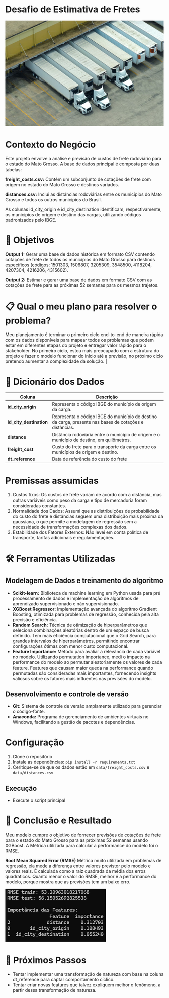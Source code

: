 # Desafio de Estimativa de Fretes
![capa](img/wallpaper.png)

# Contexto do Negócio
Este projeto envolve a análise e previsão de custos de frete rodoviário para o estado do Mato Grosso. A base de dados principal é composta por duas tabelas:

**freight_costs.csv:** Contém um subconjunto de cotações de frete com origem no estado do Mato Grosso e destinos variados.

**distances.csv:** Inclui as distâncias rodoviárias entre os municípios do Mato Grosso e todos os outros municípios do Brasil.

As colunas id_city_origin e id_city_destination identificam, respectivamente, os municípios de origem e destino das cargas, utilizando códigos padronizados pelo IBGE.

# 🎯 Objetivos
**Output 1:** Gerar uma base de dados histórica em formato CSV contendo cotações de frete de todos os municípios do Mato Grosso para destinos específicos (códigos: 1501303, 1506807, 3205309, 3548500, 4118204, 4207304, 4216206, 4315602).

**Output 2:** Estimar e gerar uma base de dados em formato CSV com as cotações de frete para as próximas 52 semanas para os mesmos trajetos.

# 📋 Qual o meu plano para resolver o problema?
Meu planejamento é terminar o primeiro ciclo end-to-end de maneira rápida com os dados disponíveis para mapear todos os problemas que podem estar em diferentes etapas do projeto e entregar valor rápido para o stakeholder. No primeiro ciclo, estou mais preocupado com a estrutura do projeto e fazer o modelo funcionar do início até a previsão, no próximo ciclo pretendo aumentar a complexidade da solução.                                                                                           |

# 📖 Dicionário dos Dados

| Coluna                | Descrição                                                                                   |
|-----------------------|---------------------------------------------------------------------------------------------|
| **id_city_origin**    | Representa o código IBGE do município de origem da carga.                                    |
| **id_city_destination** | Representa o código IBGE do município de destino da carga, presente nas bases de cotações e distâncias. |
| **distance**          | Distância rodoviária entre o município de origem e o município de destino, em quilômetros.   |
| **freight_cost**      | Custo do frete para o transporte da carga entre os municípios de origem e destino.           |
| **dt_reference** | Data de referência do custo do frete                                                             |


# Premissas assumidas
1. Custos fixos: Os custos de frete variam de acordo com a distância, mas outras variáveis como peso da carga e tipo de mercadoria foram consideradas constantes.
2. Normalidade dos Dados: Assumi que as distribuições de probabilidade do custo do frete e distâncias seguem uma distribuição mais próxima da gaussiana, o que permite a modelagem de regressão sem a necessidade de transformações complexas dos dados.
3. Estabilidade dos Fatores Externos: Não levei em conta política de transporte, tarifas adicionais e regulamentações.

# 🛠️ Ferramentas Utilizadas

## Modelagem de Dados e treinamento do algoritmo
- **Scikit-learn:** Biblioteca de machine learning em Python usada para pré processamento de dados e implementação de algoritmos de aprendizado supervisionado e não supervisionado.
- **XGBoost Regressor:** Implementação avançada do algoritmo Gradient Boosting, otimizada para problemas de regressão, conhecida pela alta precisão e eficiência.
- **Random Search:** Técnica de otimização de hiperparâmetros que seleciona combinações aleatórias dentro de um espaço de busca definido. Tem mais eficiência computacional que o Grid Search, para grandes intervalos de hiperparâmetros, permitindo encontrar configurações ótimas com menor custo computacional.
- **Feature Importance:** Método para avaliar a relevância de cada variável no modelo. Utilizando permutation importance, medi o impacto na performance do modelo ao permutar aleatoriamente os valores de cada feature. Features que causam maior queda na performance quando permutadas são consideradas mais importantes, fornecendo insights valiosos sobre os fatores mais influentes nas previsões do modelo.

## Desenvolvimento e controle de versão
- **Git:** Sistema de controle de versão amplamente utilizado para gerenciar o código-fonte.
- **Anaconda:** Programa de gerenciamento de ambientes virtuais no Windows, facilitando a gestão de pacotes e dependências.

# Configuração

1. Clone o repositório
2. Instale as dependências: `pip install -r requirements.txt`
3. Ceritique-se de que os dados estão em `data/freight_costs.csv` e `data/distances.csv`

## Execução

- Execute o script principal

# 🚚 Conclusão e Resultado
Meu modelo cumpre o objetivo de fornecer previsões de cotações de frete para o estado do Mato Grosso para as próximas 52 semanas usando XGBoost. A Métrica utilizada para calcular a performance do modelo foi o RMSE.

**Root Mean Squared Error (RMSE)** Métrica muito utilizada em problemas de regressão, ela mede a diferença entre valores previstor pelo modelo e valores reais. É calculada como a raiz
quadrada da média dos erros quadráticos. Quanto menor o valor do RMSE, melhor é a performance do modelo, porque mostra que as previsões tem um baixo erro.

![resultado](img/resultado.png)



# 🔎 Próximos Passos
- Tentar implementar uma transformação de natureza com base na coluna dt_reference para captar comportamento cíclico.
- Tentar criar novas features que talvez expliquem melhor o fenômeno, a partir dessa transformação de natureza.

